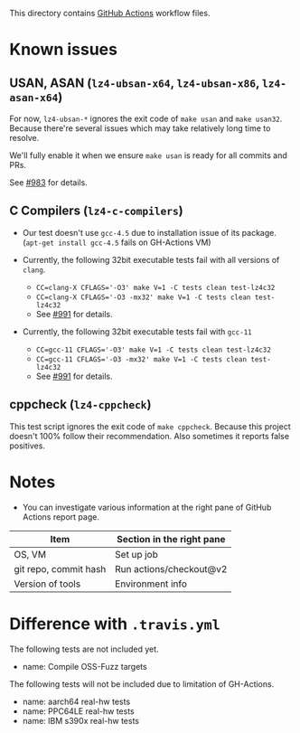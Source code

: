 This directory contains [GitHub Actions](https://github.com/features/actions) workflow files.

# Known issues

## USAN, ASAN (`lz4-ubsan-x64`, `lz4-ubsan-x86`, `lz4-asan-x64`)

For now, `lz4-ubsan-*` ignores the exit code of `make usan` and `make usan32`.
Because there're several issues which may take relatively long time to resolve.

We'll fully enable it when we ensure `make usan` is ready for all commits and PRs.

See [#983](https://github.com/lz4/lz4/pull/983) for details.


## C Compilers (`lz4-c-compilers`)

- Our test doesn't use `gcc-4.5` due to installation issue of its package.  (`apt-get install gcc-4.5` fails on GH-Actions VM)

- Currently, the following 32bit executable tests fail with all versions of `clang`.
  - `CC=clang-X CFLAGS='-O3' make V=1 -C tests clean test-lz4c32`
  - `CC=clang-X CFLAGS='-O3 -mx32' make V=1 -C tests clean test-lz4c32`
  - See [#991](https://github.com/lz4/lz4/issues/991) for details.

- Currently, the following 32bit executable tests fail with `gcc-11`
  - `CC=gcc-11 CFLAGS='-O3' make V=1 -C tests clean test-lz4c32`
  - `CC=gcc-11 CFLAGS='-O3 -mx32' make V=1 -C tests clean test-lz4c32`
  - See [#991](https://github.com/lz4/lz4/issues/991) for details.


## cppcheck (`lz4-cppcheck`)

This test script ignores the exit code of `make cppcheck`.
Because this project doesn't 100% follow their recommendation.
Also sometimes it reports false positives.



# Notes

- You can investigate various information at the right pane of GitHub
  Actions report page.

| Item                      | Section in the right pane             |
| ------------------------- | ------------------------------------- |
| OS, VM                    | Set up job                            |
| git repo, commit hash     | Run actions/checkout@v2               |
| Version of tools          | Environment info                      |



# Difference with `.travis.yml`

The following tests are not included yet.

- name: Compile OSS-Fuzz targets

The following tests will not be included due to limitation of GH-Actions.

- name: aarch64 real-hw tests
- name: PPC64LE real-hw tests
- name: IBM s390x real-hw tests
